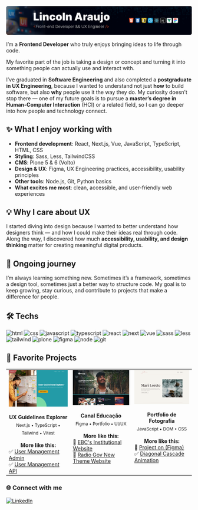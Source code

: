 <a href="https://www.linkedin.com/in/lincolnaraujo/" target="_blank">
    <img src="./FRONT-END_DEVELOPERv7.png"/>
</a>
<p></p>
<p>
I’m a <b>Frontend Developer</b> who truly enjoys bringing ideas to life through code.  
</p>
  
<p>My favorite part of the job is taking a design or concept and turning it into something people can actually use and interact with.</p>
 
<p>I’ve graduated in <b>Software Engineering</b> and also completed a <b>postgraduate in UX Engineering</b>, because I wanted to understand not just <b>how</b> to build software, but also <b>why</b> people use it the way they do. My curiosity doesn’t stop there — one of my future goals is to pursue a <b>master’s degree in Human-Computer Interaction</b> (HCI) or a related field, so I can go deeper into how people and technology connect.</p>

## ✨ What I enjoy working with  

- **Frontend development**: React, Next.js, Vue, JavaScript, TypeScript, HTML, CSS  
- **Styling**: Sass, Less, TailwindCSS  
- **CMS**: Plone 5 & 6 (Volto)  
- **Design & UX**: Figma, UX Engineering practices, accessibility, usability principles  
- **Other tools**: Node.js, Git, Python basics  
- **What excites me most**: clean, accessible, and user-friendly web experiences  

## 💡 Why I care about UX  

I started diving into design because I wanted to better understand how designers think — and how I could make their ideas real through code. Along the way, I discovered how much **accessibility, usability, and design thinking** matter for creating meaningful digital products.  

## 🌱 Ongoing journey  

I’m always learning something new. Sometimes it’s a framework, sometimes a design tool, sometimes just a better way to structure code. My goal is to keep growing, stay curious, and contribute to projects that make a difference for people.  

## 🛠️ Techs

![html](https://img.shields.io/badge/HTML5-E34F26?style=for-the-badge&logo=html5&logoColor=white)  ![css](https://img.shields.io/badge/CSS3-1572B6?style=for-the-badge&logo=css3&logoColor=white)  ![javascript](https://img.shields.io/badge/JavaScript-F7DF1E?style=for-the-badge&logo=javascript&logoColor=black)  ![typescript](https://img.shields.io/badge/TypeScript-3178C6?style=for-the-badge&logo=typescript&logoColor=white)  ![react](https://img.shields.io/badge/React-20232A?style=for-the-badge&logo=react&logoColor=61DAFB) ![next](https://img.shields.io/badge/Next.js-000000?style=for-the-badge&logo=nextdotjs&logoColor=white)  ![vue](https://img.shields.io/badge/Vue.js-35495E?style=for-the-badge&logo=vuedotjs&logoColor=4FC08D)  ![sass](https://img.shields.io/badge/Sass-CC6699?style=for-the-badge&logo=sass&logoColor=white)  ![less](https://img.shields.io/badge/Less-2A4D80?style=for-the-badge&logo=less&logoColor=white)  ![tailwind](https://img.shields.io/badge/TailwindCSS-38B2AC?style=for-the-badge&logo=tailwindcss&logoColor=white)  ![plone](https://img.shields.io/badge/Plone-003366?style=for-the-badge&logo=plone&logoColor=white)  ![figma](https://img.shields.io/badge/Figma-F24E1E?style=for-the-badge&logo=figma&logoColor=white) ![node](https://img.shields.io/badge/Node.js-43853D?style=for-the-badge&logo=node.js&logoColor=white)  ![git](https://img.shields.io/badge/GIT-E44C30?style=for-the-badge&logo=git&logoColor=white)  

## 🌟 Favorite Projects

<table>
  <tr>
    <!-- Card 1 -->
    <td align="center" width="300" valign="top"> 
      <a href="https://github.com/Lincoln-Araujo/ux-guideline-explorer" target="_blank">
        <img src="https://github.com/Lincoln-Araujo/Lincoln-Araujo/blob/main/home.png" alt="UX Guidelines Explorer" width="300" />
      </a>
      <br/><br/>
      <b>UX Guidelines Explorer</b><br/>
      <sub>Next.js • TypeScript • Tailwind • Vitest</sub>
      <br/><br/>
      <b>More like this:</b><br/>
      <div align="left">
      ✅ <a href="https://github.com/Lincoln-Araujo/user_system_admin">User Management Admin</a><br/>
      ✅ <a href="https://github.com/Lincoln-Araujo/user_management_api-backend">User Management API</a>
      </div>
    </td>
    <!-- Card 2 -->
    <td align="center" width="300" valign="top">
      <a href="https://github.com/Lincoln-Araujo/Pet-Book" target="_blank">
        <img src="https://github.com/Lincoln-Araujo/Lincoln-Araujo/blob/main/canal-educacao-presentationv2.png" alt="Canal Educação" width="300" />
      </a>
      <br/><br/>
      <b>Canal Educação</b><br/>
      <sub>Figma • Portfolio • UI/UX</sub>
      <br/><br/>
      <b>More like this:</b><br/>
      <div align="left">
      🎨 <a href="https://www.figma.com/design/uK8l0AeAgauj3Mqr1HRsB4/Site-EBC?node-id=0-1&t=ZZQl0tGKTZOIjC7N-1">EBC's Institutional Website</a><br/>
      🎨 <a href="https://www.figma.com/design/YsFU9e72tqjfSy8ZQpjYW7/r%C3%A1dio-gov?node-id=513-2&t=OoHVnDLK3WhNRPln-1">Radio Gov New Theme Website</a>
      </div>
    </td>
    <!-- Card 3 -->
    <td align="center" width="300" valign="top">
      <a href="https://lincoln-araujo.github.io/portfolio-de-fotografia/">
        <img src="https://github.com/Lincoln-Araujo/portfolio-de-fotografia/blob/master/images/presentationv2.png" alt="Portfolio de Fotografia" width="300" />
      </a>
      <br/><br/>
      <b>Portfolio de Fotografia</b><br/>
      <sub>JavaScript • DOM • CSS</sub>
      <br/><br/>
      <b>More like this:</b><br/>
      <div align="left">
      🎨 <a href="https://www.figma.com/design/Du059thHLtBolYtMJY0hAl/Site-de-fotos?node-id=132-1936&t=U2rrMzZojSbqKOWd-1" target="_blank">Project on (Figma)</a><br/>
      ✅ <a href="https://github.com/Lincoln-Araujo/Diagonal-Cascade-Image-Animation">Diagonal Cascade Animation</a>
      </div>
    </td>
  </tr>
</table>



### 🌐 Connect with me
[![LinkedIn](https://img.shields.io/badge/LinkedIn-0A66C2?style=for-the-badge&logo=linkedin&logoColor=white)](https://www.linkedin.com/in/lincolnaraujo/)
